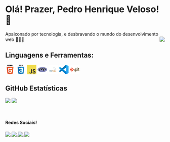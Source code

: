 
# Olá! Prazer, Pedro Henrique Veloso! 👋

Apaixonado por tecnologia, e desbravando o mundo do desenvolvimento web 🧗🏻‍♀️
<img align="right" height="135" src="https://c.tenor.com/cBmz8RTK_JsAAAAC/typing-anime.gif" />


## **Linguagens e Ferramentas:**  

<code><img height="30" src="https://raw.githubusercontent.com/github/explore/80688e429a7d4ef2fca1e82350fe8e3517d3494d/topics/html/html.png"></code>
<code><img height="30" src="https://raw.githubusercontent.com/github/explore/80688e429a7d4ef2fca1e82350fe8e3517d3494d/topics/css/css.png"></code>
<code><img height="30" src="https://raw.githubusercontent.com/github/explore/80688e429a7d4ef2fca1e82350fe8e3517d3494d/topics/javascript/javascript.png"></code>
<code><img height="30" src="https://raw.githubusercontent.com/github/explore/80688e429a7d4ef2fca1e82350fe8e3517d3494d/topics/php/php.png"></code>
<code><img height="30" src="https://raw.githubusercontent.com/github/explore/80688e429a7d4ef2fca1e82350fe8e3517d3494d/topics/mysql/mysql.png"></code>
<code><img height="30" src="https://raw.githubusercontent.com/github/explore/80688e429a7d4ef2fca1e82350fe8e3517d3494d/topics/visual-studio-code/visual-studio-code.png"></code>
<code><img height="30" src="https://raw.githubusercontent.com/github/explore/80688e429a7d4ef2fca1e82350fe8e3517d3494d/topics/git/git.png"></code>

## **GitHub Estatísticas**

<p align="left">
<img height="180em" src="https://github-readme-stats.vercel.app/api?username=ph-veloso&count_private=true&show_icons=true&theme=cobalt"/>
<img height="180em" src="https://github-readme-stats.vercel.app/api/top-langs?username=ph-veloso&show_icons=true&locale=en&layout=compact&theme=cobalt"/>
</p>


[website]: https://codedev.ga/
[twitter]: https://twitter.com/SEUTWITTER
[youtube]: https://www.youtube.com/user/SEUYOUTUBE/
[instagram]: https://www.instagram.com/SEUINSTAGRAM/
[linkedin]: https://www.linkedin.com/in/SEULINKEDIN/
<br>

#### Redes Sociais!
<p align="left">
  <a href="https://instagram.com/pedro._.veloso/">
    <img
      align="center"
      src="https://img.shields.io/badge/Instagram-193549?style=for-the-badge&logo=instagram&logoColor=c576c2"
    />
  </a>
  <a href="https://twitter.com/pedroSem_Pai">
    <img
      align="center"
      src="https://img.shields.io/badge/Twitter-193549?style=for-the-badge&logo=twitter&logoColor=c576c2"
    />
  </a>
  <a href="https://www.linkedin.com/in/pedro-henrique-veloso-de-carvalho-92a0351b6/">
    <img
         align="center"
         src="https://img.shields.io/badge/LinkedIn-193549?style=for-the-badge&logo=linkedin&logoColor=c576c2"
  </a>
  <a href="https://www.facebook.com/pedrohenrique.21025/">
    <img
      align="center"
      src="https://img.shields.io/badge/facebook-193549?style=for-the-badge&logo=facebook&logoColor=c576c2"
    />
  </a>
</p>

